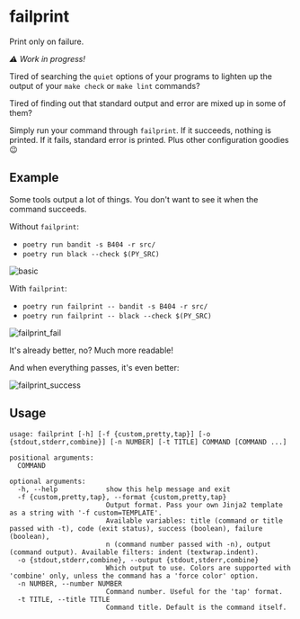 # failprint

Print only on failure.

*:warning: Work in progress!*

Tired of searching the `quiet` options of your programs
to lighten up the output of your `make check` or `make lint` commands?

Tired of finding out that standard output and error are mixed up in some of them?

Simply run your command through `failprint`.
If it succeeds, nothing is printed.
If it fails, standard error is printed.
Plus other configuration goodies :wink:

## Example

Some tools output a lot of things. You don't want to see it when the command succeeds.

Without `failprint`:

- `poetry run bandit -s B404 -r src/`
- `poetry run black --check $(PY_SRC)`

![basic](https://user-images.githubusercontent.com/3999221/79385294-a2a0e080-7f68-11ea-827d-f72134a02eef.png)

With `failprint`:

- `poetry run failprint -- bandit -s B404 -r src/`
- `poetry run failprint -- black --check $(PY_SRC)`

![failprint_fail](https://user-images.githubusercontent.com/3999221/79385302-a5033a80-7f68-11ea-98cd-1f4148629724.png)

It's already better, no? Much more readable!

And when everything passes, it's even better:

![failprint_success](https://user-images.githubusercontent.com/3999221/79385308-a59bd100-7f68-11ea-8012-90cbe9e0ac08.png)

## Usage

```
usage: failprint [-h] [-f {custom,pretty,tap}] [-o {stdout,stderr,combine}] [-n NUMBER] [-t TITLE] COMMAND [COMMAND ...]

positional arguments:
  COMMAND

optional arguments:
  -h, --help            show this help message and exit
  -f {custom,pretty,tap}, --format {custom,pretty,tap}
                        Output format. Pass your own Jinja2 template as a string with '-f custom=TEMPLATE'.
                        Available variables: title (command or title passed with -t), code (exit status), success (boolean), failure (boolean),
                        n (command number passed with -n), output (command output). Available filters: indent (textwrap.indent).
  -o {stdout,stderr,combine}, --output {stdout,stderr,combine}
                        Which output to use. Colors are supported with 'combine' only, unless the command has a 'force color' option.
  -n NUMBER, --number NUMBER
                        Command number. Useful for the 'tap' format.
  -t TITLE, --title TITLE
                        Command title. Default is the command itself.
```

